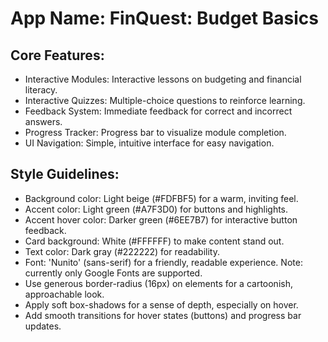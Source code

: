 # **App Name**: FinQuest: Budget Basics

## Core Features:

- Interactive Modules: Interactive lessons on budgeting and financial literacy.
- Interactive Quizzes: Multiple-choice questions to reinforce learning.
- Feedback System: Immediate feedback for correct and incorrect answers.
- Progress Tracker: Progress bar to visualize module completion.
- UI Navigation: Simple, intuitive interface for easy navigation.

## Style Guidelines:

- Background color: Light beige (#FDFBF5) for a warm, inviting feel.
- Accent color: Light green (#A7F3D0) for buttons and highlights.
- Accent hover color: Darker green (#6EE7B7) for interactive button feedback.
- Card background: White (#FFFFFF) to make content stand out.
- Text color: Dark gray (#222222) for readability.
- Font: 'Nunito' (sans-serif) for a friendly, readable experience. Note: currently only Google Fonts are supported.
- Use generous border-radius (16px) on elements for a cartoonish, approachable look.
- Apply soft box-shadows for a sense of depth, especially on hover.
- Add smooth transitions for hover states (buttons) and progress bar updates.